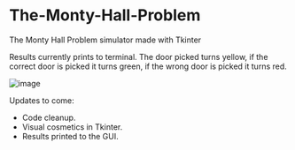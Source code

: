 # The-Monty-Hall-Problem
The Monty Hall Problem simulator made with Tkinter

Results currently prints to terminal.
The door picked turns yellow, if the correct door is picked it turns green, if the wrong door is picked it turns red. 



![image](https://user-images.githubusercontent.com/80926104/168624776-7ac1271c-6375-4c5d-ad1b-125362ff8317.png)


Updates to come:
- Code cleanup.
- Visual cosmetics in Tkinter.
- Results printed to the GUI.
